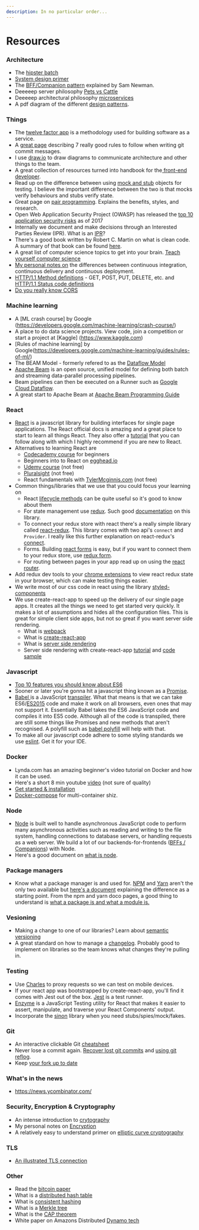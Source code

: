 ```yaml
---
description: In no particular order...
---
```


# Resources

### Architecture
* The [hipster batch](https://medium.com/@theesit/hipster-batch-technique-on-microservices-371734f1b4be)
* [System design primer](https://github.com/donnemartin/system-design-primer)
* The [BFF/Companion pattern](https://samnewman.io/patterns/architectural/bff/) explained by Sam Newman.
* Deeeeep server philosophy [Pets vs Cattle](https://www.engineyard.com/blog/pets-vs-cattle)
* Deeeeep architectural philosophy [microservices](https://martinfowler.com/articles/microservices.html)
* A pdf diagram of the different [design patterns](http://www.mcdonaldland.info/files/designpatterns/designpatternscard.pdf).


### Things

* The [twelve factor app](https://12factor.net/) is a methodology used for building software as a service.
* A [great page](https://chris.beams.io/posts/git-commit/#seven-rules) describing 7 really good rules to follow when writing git commit messages.
* I use [draw.io](https://www.draw.io/) to draw diagrams to communicate architecture and other things to the team.
* A great collection of resources turned into handbook for the[ front-end developer](https://frontendmasters.com/books/front-end-handbook/2018/).
* Read up on the difference between using [mock and stub](https://martinfowler.com/articles/mocksArentStubs.html) objects for testing. I believe the important difference between the two is that mocks verify behaviours and stubs verify state.
* Great page on [pair programming](https://tuple.app/pair-programming-guide/the-case-for-pair-programming). Explains the benefits, styles, and research.
* Open Web Application Security Project \(OWASP\) has released the [top 10 application security risks](https://www.owasp.org/index.php/Top_10-2017_Top_10) as of 2017
* Internally we document and make decisions through an Interested Parties Review \(IPR\). What is an [IPR](https://community.rea-group.com/docs/DOC-47219-interested-parties-review)?
* There's a good book written by Robert C. Martin on what is clean code. A summary of that book can be found [here](https://gist.github.com/wojteklu/73c6914cc446146b8b533c0988cf8d29).
* A great list of computer science topics to get into your brain. [Teach yourself computer science](https://teachyourselfcs.com/)
* [My personal notes on](https://github.com/lichstars/party/blob/master/continous-delivery.md) the differences between continuous integration, continuous delivery and continuous deployment.
* [HTTP/1.1 Method definitions](https://www.w3.org/Protocols/rfc2616/rfc2616-sec9.html#sec9.5) - GET, POST, PUT, DELETE, etc. and [HTTP/1.1 Status code definitions](https://www.w3.org/Protocols/rfc2616/rfc2616-sec10.html)
* [Do you really know CORS](http://performantcode.com/web/do-you-really-know-cors)

### Machine learning
* A [ML crash course] by Google (https://developers.google.com/machine-learning/crash-course/)
* A place to do data science projects. View code, join a competition or start a project at [Kaggle] (https://www.kaggle.com)
* [Rules of machine learning] by Google(https://developers.google.com/machine-learning/guides/rules-of-ml/)
* The BEAM Model - formerly refered to as the [Dataflow Model](http://www.vldb.org/pvldb/vol8/p1792-Akidau.pdf)
* [Apache Beam](https://beam.apache.org/get-started/beam-overview/) is an open source, unified model for defining both batch and streaming data-parallel processing pipelines. 
* Beam pipelines can then be executed on a Runner such as [Google Cloud Dataflow](https://cloud.google.com/dataflow/).
* A great start to Apache Beam at [Apache Beam Programming Guide](https://beam.apache.org/documentation/programming-guide/)


### React

* [React](https://reactjs.org/docs/hello-world.html) is a javascript library for building interfaces for single page applications. The React official docs is amazing and a great place to start to learn all things React. They also offer a [tutorial](https://reactjs.org/tutorial/tutorial.html) that you can follow along with which I highly recommend if you are new to React.
* Alternatives to learning React are
  * [Codecademy course](https://www.codecademy.com/learn/react-101) for beginners
  * Beginners into to React on [egghead.io](https://egghead.io/courses/the-beginner-s-guide-to-react)
  * [Udemy course](https://www.udemy.com/react-redux/learn/v4/content) \(not free\)
  * [Pluralsight](https://app.pluralsight.com/library/courses/react-big-picture/table-of-contents) \(not free\)
  * React fundamentals with [TylerMcginnis.com](https://tylermcginnis.com/courses/react-fundamentals/) \(not free\)
* Common things/libraries that we use that you could focus your learning on
  * React [lifecycle methods](https://reactjs.org/docs/react-component.html) can be quite useful so it's good to know about them
  * For state management use [redux](https://redux.js.org/).  Such good [documentation](https://redux.js.org/introduction) on this library.
  * To connect your redux store with react there's a really simple library called [react-redux](https://github.com/reactjs/react-redux). This library comes with two api's `connect` and `Provider`. I really like this further explanation on react-redux's [connect](https://www.sohamkamani.com/blog/2017/03/31/react-redux-connect-explained/).
  * Forms. Building [react forms](https://reactjs.org/docs/forms.html) is easy, but if you want to connect them to your redux store, use [redux form](https://redux-form.com/7.3.0/docs/gettingstarted.md/).
  * For routing between pages in your app read up on using the [react router](https://reacttraining.com/react-router/core/guides/philosophy).
* Add redux dev tools to your [chrome extensions](https://github.com/zalmoxisus/redux-devtools-extension) to view react redux state in your browser, which can make testing things easier.
* We write most of our css code in react using the library [styled-components](https://github.com/styled-components/styled-components)
* We use create-react-app to speed up the delivery of our single page apps. It creates all the things we need to get started very quickly. It makes a lot of assumptions and hides all the configuration files. This is great for simple client side apps, but not so great if you want server side rendering.
  * What is [webpack](https://webpack.js.org/concepts/)
  * What is [create-react-app](https://github.com/facebook/create-react-app)
  * What is [server side rendering](https://medium.freecodecamp.org/demystifying-reacts-server-side-render-de335d408fe4)
  * Server side rendering with create-react-app [tutorial](https://medium.com/front-end-hacking/server-side-rendering-with-react-and-express-382591bfc77c) and [code sample](https://gist.github.com/cereallarceny/e5bee7cb95ddfe4958f86d6bcda49ae8)

### Javascript

* [Top 10 features you should know about ES6](https://webapplog.com/es6/)
* Sooner or later you're gonna hit a javascript thing known as a [Promise](https://scotch.io/tutorials/javascript-promises-for-dummies).
* [Babel ](https://babeljs.io/)is a JavaScript [transpiler](https://en.wikipedia.org/wiki/Source-to-source_compiler). What that means is that we can take ES6/[ES2015](https://babeljs.io/docs/learn-es2015/) code and make it work on all browsers, even ones that may not support it. Essentially Babel takes the ES6 JavaScript code and compiles it into ES5 code. Although all of the code is transpiled, there are still some things like Promises and new methods that aren't recognised. A polyfill such as [babel polyfill](https://babeljs.io/docs/usage/polyfill) will help with that.
* To make all our javascript code adhere to some styling standards we use [eslint](https://eslint.org/). Get it for your IDE.

### Docker

* Lynda.com has an amazing beginner's video tutorial on Docker and how it can be used.
* Here's a short 8 min youtube [video](https://www.youtube.com/watch?v=pGYAg7TMmp0) \(not sure of quality\)
* [Get started & installation](https://docs.docker.com/get-started/#test-docker-installation)
* [Docker-compose](https://docs.docker.com/compose/overview/) for multi-container shiz.

### Node

* [Node](https://nodejs.org/) is built well to handle asynchronous JavaScript code to perform many asynchronous activities such as reading and writing to the file system, handling connections to database servers, or handling requests as a web server. We build a lot of our backends-for-frontends \([BFFs / Companions](https://samnewman.io/blog/2015/11/23/backends-for-frontends-a-microservice-pattern/)\) with Node.
* Here's a good document on [what is node](https://www.codecademy.com/articles/what-is-node).

### Package managers

* Know what a package manager is and used for. [NPM](https://docs.npmjs.com/getting-started/what-is-npm) and [Yarn](https://yarnpkg.com/en/) aren't the only two available but [here's a document](https://medium.com/@nikjohn/facebooks-yarn-vs-npm-is-yarn-really-better-1890b3ea6515) explaining the difference as a starting point. From the npm and yarn doco pages, a good thing to understand is [what a package is and what a module is.](https://docs.npmjs.com/getting-started/packages)

### Vesioning
* Making a change to one of our libraries? Learn about [semantic versioning](https://docs.npmjs.com/getting-started/semantic-versioning)
* A great standard on how to manage a [changelog](https://keepachangelog.com/en/1.0.0/). Probably good to implement on libraries so the team knows what changes they're pulling in.

### Testing

* Use [Charles](https://community.rea-group.com/docs/DOC-65919-testing-finx-in-native-apps-using-charles) to proxy requests so we can test on mobile devices. 
* If your react app was bootstrapped by create-react-app, you'll find it comes with Jest out of the box. [Jest](https://facebook.github.io/jest/docs/en/expect.html) is a test runner.
* [Enzyme](http://airbnb.io/enzyme/) is a JavaScript Testing utility for React that makes it easier to assert, manipulate, and traverse your React Components' output. 
* Incorporate the [sinon](http://sinonjs.org/) library when you need stubs/spies/mock/fakes.

### Git
* An interactive clickable Git [cheatsheet](http://ndpsoftware.com/git-cheatsheet.html)
* Never lose a commit again. [Recover lost git commits](http://effectif.com/git/recovering-lost-git-commits) and [using git reflog](https://www.atlassian.com/git/tutorials/rewriting-history/git-reflog).
* Keep [your fork up to date](https://gist.github.com/CristinaSolana/1885435)

### What's in the news
* https://news.ycombinator.com/

### Security, Encryption & Cryptography
* An intense introduction to [crytography](https://www.intensecrypto.org/public/)
* My personal notes on [Encryption](https://github.com/lichstars/party/blob/master/encryption.md)
* A relatively easy to understand primer on [elliptic curve cryptography](https://blog.cloudflare.com/a-relatively-easy-to-understand-primer-on-elliptic-curve-cryptography/)

### TLS
* [An illustrated TLS connection](https://tls.ulfheim.net/)

### Other
* Read the [bitcoin paper](https://bitcoin.org/bitcoin.pdf)
* What is a [distributed hash table](https://en.wikipedia.org/wiki/Distributed_hash_table)
* What is [consistent hashing](https://en.wikipedia.org/wiki/Consistent_hashing)
* What is a [Merkle tree](https://en.wikipedia.org/wiki/Merkle_tree)
* What is the [CAP theorem](https://en.wikipedia.org/wiki/CAP_theorem)
* White paper on Amazons Distributed [Dynamo tech](https://www.allthingsdistributed.com/2007/10/amazons_dynamo.html)
